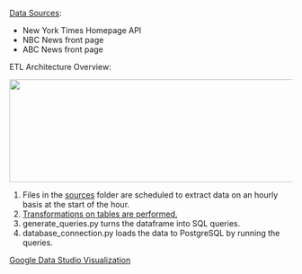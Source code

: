 [Data Sources](https://github.com/dhruvi-9/news-headlines/tree/main/sources):
- New York Times Homepage API
- NBC News front page 
- ABC News front page

ETL Architecture Overview:

  <p align="center">
  <img width="952" height="183" src=https://github.com/dhruvi-9/news-headlines/assets/100179105/7e216cff-2fe4-4332-8b01-7dd73ae117e1
>
  </p>

  1. Files in the [sources](https://github.com/dhruvi-9/news-headlines/tree/main/sources) folder are scheduled to extract data on an hourly basis at the start of the hour.
  2. [Transformations on tables are performed.](https://github.com/dhruvi-9/news-headlines/tree/main/transformations)
  3. generate_queries.py turns the dataframe into SQL queries. 
  4. database_connection.py loads the data to PostgreSQL by running the queries. 

[Google Data Studio Visualization](https://lookerstudio.google.com/u/0/reporting/78afc346-af31-485e-b6c9-e88ddebdfe8b/page/qA9CD)

